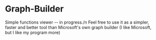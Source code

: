 # Graph-Builder
Simple functions viewer -- in progress./n
Feel free to use it as a simpler, faster and better tool than Microsoft's own graph builder (I like Microsoft, but I like my program more)

